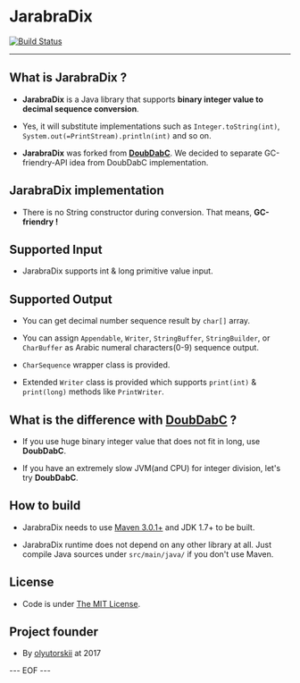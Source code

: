 # JarabraDix #

[![Build Status](https://travis-ci.org/olyutorskii/JarabraDix.svg?branch=master)](https://travis-ci.org/olyutorskii/JarabraDix)

-----------------------------------------------------------------------

## What is JarabraDix ? ##

* **JarabraDix** is a Java library
that supports **binary integer value to decimal sequence conversion**.

* Yes, it will substitute implementations such as
`Integer.toString(int)`, `System.out(=PrintStream).println(int)` and so on.

* **JarabraDix** was forked from [**DoubDabC**][DDC].
We decided to separate GC-friendry-API idea
from DoubDabC implementation.


## JarabraDix implementation ##

* There is no String constructor during conversion.
That means, **GC-friendry !**


## Supported Input ##

* JarabraDix supports int & long primitive value input.


## Supported Output ##

* You can get decimal number sequence result by `char[]` array.

* You can assign
`Appendable`, `Writer`, `StringBuffer`, `StringBuilder`, or `CharBuffer`
as Arabic numeral characters\(0-9\) sequence output.

* `CharSequence` wrapper class is provided.

* Extended `Writer` class is provided
which supports `print(int)` & `print(long)` methods
like `PrintWriter`.


## What is the difference with [**DoubDabC**][DDC] ? ##

* If you use huge binary integer value that does not fit in long,
use **DoubDabC**.

* If you have an extremely slow JVM(and CPU) for integer division,
let's try **DoubDabC**.


## How to build ##

* JarabraDix needs to use [Maven 3.0.1+](https://maven.apache.org/)
and JDK 1.7+ to be built.

* JarabraDix runtime does not depend on any other library at all.
Just compile Java sources under `src/main/java/` if you don't use Maven.


## License ##

* Code is under [The MIT License][MIT].


## Project founder ##

* By [olyutorskii](https://github.com/olyutorskii) at 2017


[DDC]: https://github.com/olyutorskii/DoubDabC
[MIT]: https://opensource.org/licenses/MIT


--- EOF ---
